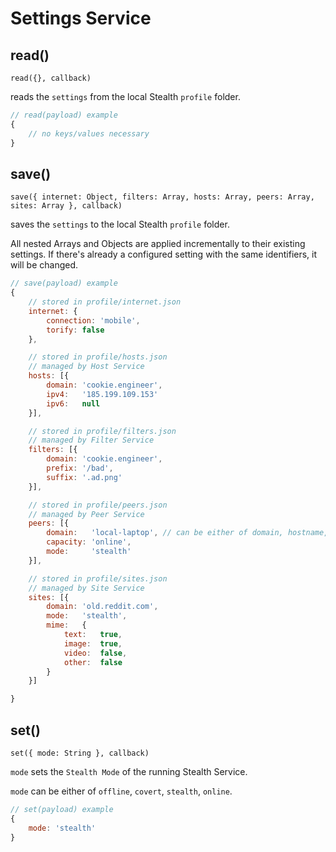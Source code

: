 
# Settings Service

## read()

`read({}, callback)`

reads the `settings` from the local Stealth `profile` folder.

```javascript
// read(payload) example
{
	// no keys/values necessary
}
```

## save()

`save({ internet: Object, filters: Array, hosts: Array, peers: Array, sites: Array }, callback)`

saves the `settings` to the local Stealth `profile` folder.

All nested Arrays and Objects are applied incrementally to their
existing settings. If there's already a configured setting with
the same identifiers, it will be changed.

```javascript
// save(payload) example
{
	// stored in profile/internet.json
	internet: {
		connection: 'mobile',
		torify: false
	},

	// stored in profile/hosts.json
	// managed by Host Service
	hosts: [{
		domain: 'cookie.engineer',
		ipv4:   '185.199.109.153'
		ipv6:   null
	}],

	// stored in profile/filters.json
	// managed by Filter Service
	filters: [{
		domain: 'cookie.engineer',
		prefix: '/bad',
		suffix: '.ad.png'
	}],

	// stored in profile/peers.json
	// managed by Peer Service
	peers: [{
		domain:   'local-laptop', // can be either of domain, hostname, ipv4, ipv6
		capacity: 'online',
		mode:     'stealth'
	}],

	// stored in profile/sites.json
	// managed by Site Service
	sites: [{
		domain: 'old.reddit.com',
		mode:   'stealth',
		mime:   {
			text:   true,
			image:  true,
			video:  false,
			other:  false
		}
	}]

}
```

## set()

`set({ mode: String }, callback)`

`mode` sets the `Stealth Mode` of the running Stealth Service.

`mode` can be either of `offline`, `covert`, `stealth`, `online`.

```javascript
// set(payload) example
{
	mode: 'stealth'
}
```

